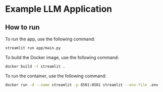 # Example LLM Application

## How to run

To run the app, use the following command:

```bash
streamlit run app/main.py
```

To build the Docker image, use the following command:

```bash
docker build -t streamlit .
```

To run the container, use the following command:

```bash
docker run -d --name streamlit -p 8501:8501 streamlit --env-file .env
```
